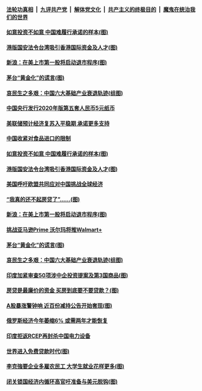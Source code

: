 

####  [法轮功真相](../../../../basic/blob/master/README.md?t=07090804) &nbsp;|&nbsp; [九评共产党](../../../../9ping.md/blob/master/README.md?t=07090804) &nbsp;|&nbsp; [解体党文化](../../../../jtdwh.md/blob/master/README.md?t=07090804)  &nbsp;|&nbsp; [共产主义的终极目的](../../../../gczydzjmd.md/blob/master/README.md?t=07090804) &nbsp;|&nbsp; [魔鬼在统治我们的世界](../../../../mgztzwmdsj.md/blob/master/README.md?t=07090804) 

#### [如意投资不如意 中国难履行承诺的样本(图)](../pages/p5/939080.md?t=07090804) 

#### [港版国安法令台湾吸引香港国际资金及人才(图)](../pages/p5/939076.md?t=07090804) 

#### [新浪：在美上市第一股将启动退市程序(图)](../pages/p5/939023.md?t=07090804) 

#### [茅台“黄金化”的谎言(图)](../pages/p5/939017.md?t=07090804) 

#### [哀民生之多艰：中国六大基础产业衰退轨迹(组图)](../pages/p5/939007.md?t=07090804) 


#### [中国央行发行2020年版第五套人民币5元纸币](../pages/p5/939103.md?t=07090804) 

#### [美联储预计经济复苏入平稳期 承诺更多支持](../pages/p5/939102.md?t=07090804) 

#### [中国收紧对食品进口的限制](../pages/p5/939082.md?t=07090804) 

#### [如意投资不如意 中国难履行承诺的样本(图)](../pages/p5/939080.md?t=07090804) 

#### [港版国安法令台湾吸引香港国际资金及人才(图)](../pages/p5/939076.md?t=07090804) 

#### [美国呼吁欧盟共同应对中国挑战全球经济](../pages/p5/939074.md?t=07090804) 

#### [“我真的还不起房贷了”……(图)](../pages/p5/939012.md?t=07090804) 

#### [新浪：在美上市第一股将启动退市程序(图)](../pages/p5/939023.md?t=07090804) 

#### [挑战亚马逊Prime 沃尔玛将推Walmart+](../pages/p5/939020.md?t=07090804) 

#### [茅台“黄金化”的谎言(图)](../pages/p5/939017.md?t=07090804) 

#### [哀民生之多艰：中国六大基础产业衰退轨迹(组图)](../pages/p5/939007.md?t=07090804) 


#### [印度加紧审查50项涉中企投资提案及第3国商品(图)](../pages/p5/938987.md?t=07090804) 

#### [房贷是最廉价的资金 买房到底要不要贷款？(图)](../pages/p5/938982.md?t=07090804) 

#### [A股暴涨警钟响 近百份减持公告开始套现(图)](../pages/p5/938981.md?t=07090804) 

#### [俄罗斯经济今年萎缩6% 或需两年才能恢复](../pages/p5/938968.md?t=07090804) 

#### [印度拒返RCEP再封杀中国电力设备](../pages/p5/938910.md?t=07090804) 

#### [世界进入免费贷款时代(图)](../pages/p5/938900.md?t=07090804) 

#### [李克強要企业多雇农民工 大学生就业花样更多(图)](../pages/p5/938870.md?t=07090804) 

#### [闭关锁国经济内循环高官吁准备与美元脱钩(图)](../pages/p5/938898.md?t=07090804) 

